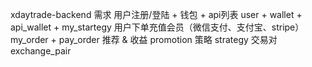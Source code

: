 xdaytrade-backend
需求
用户注册/登陆 + 钱包 + api列表 user + wallet + api_wallet + my_startegy
用户下单充值会员（微信支付、支付宝、stripe）my_order + pay_order
推荐 & 收益 promotion
策略 strategy
交易对 exchange_pair
